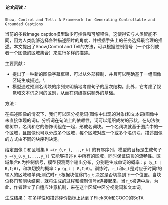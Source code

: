 
##### 论文阅读：
 `Show, Control and Tell: A Framework for Generating Controllable and Grounded Captions`
 
 
   当前的多数Image caption模型缺少可控性和可解释性，这使得它与人类智能不同，因为人类能够选择各种描述图片的角度，并根据手头上的任务选择最合理的描述。本文提出了Show,Control and Tell的方法，可以根据控制信号（一个序列或者一个图像的区域集合）来进行多样的描述。
 
主要贡献：
* 提出了一种新的图像字幕框架，可以从外部控制，并且可以明确基于一组图像区域生成描述。\ 
* 模型通过预测名词块的序列来明确地考虑句子的层次结构。此外，它考虑了视觉和文本词之间的区别，从而在词级提供额外的基础。 
      
方法：

   在描述图像的情况下，我们可以区分视觉词(图像中出现的对象)和文本词(图像中未直接体现的词)。分析词在句法上的依赖性，词可以组织成树的形状，在句法依赖树中，名词和它的修饰词组在一起，形成名词块。一个名词块就基于图片中的一个区域，且图像也可以分成多个区域，每个区域对应一个或多个名词块，描述图像的方式由不同的块序列决定。
   
   
   给定图像 `I` 和区域集 `R =(r_0,r_1,...,r_N)` 的有序序列，模型的目标是生成句子 `y =(y_0,y_1,...,y_T)` 它能够描述 `R` 中所有的区域，同时保证语言的流畅性。区域集合`R` 为控制信号，模型预测两个输出分布，分别是生成单词的概率：`p（y_t | R,I;θ)`，和块切换的概率：`p（g_t | R,I;θ）`。训练时，`r_t`和`w_t`是对应于时间t的输入的区域和单词;测试时`r_t`根据块位移门`g_t` 决定是否切换到下一个位置。当块位移门预测块结束，就将生成的过程和控制信号`R`连接起来，当`r_t`被选中后，为此，作者建立了自适应注意机制，来在这个区域中区分视觉词和文本词。
   
生成结果：
在多样性和描述评价指标上达到了Flick30k和COCO的SoTA




